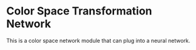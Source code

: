 # Color Space Transformation Network
This is a color space network module that can plug into a neural network. 
 
